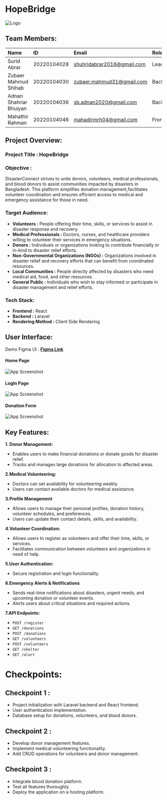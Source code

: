 <p align="center"></p>

# HopeBridge


![Logo](https://encrypted-tbn0.gstatic.com/images?q=tbn:ANd9GcTezaw0GCKPxw2IDDgfAG_sejfT-yvh8ZCEwQ&s)

## Team Members:

| Name                | ID        |    Email     |  Role  |
| :-------------------| :---------| :------------| :----- |
| Surid Abrar |20220104028| shuhridabrar2016@gmail.com |Lead |
| Zubaer Mahmud Shihab|20220104030|zubaer.mahmud31@gmail.com|Backend |
| Adnan Shahriar Bhuiyan|20220104036| sb.adnan2020@gmail.com |Backend |
| Mahathir Rahman |20220104046| mahadirmrh04@gmail.com |Frontend |

## Project Overview:

### Project Title : HopeBridge
### Objective :
DisasterConnect strives to unite donors, volunteers, medical professionals, and blood donors to assist communities impacted by disasters in Bangladesh. This platform simplifies donation management,facilitates volunteer coordination and ensures efficient access to medical and emergency assistance for those in need.


### Target Audience:

- **Volunteers :** People offering their time, skills, or services to  assist in disaster response and recovery.
- **Medical Professionals :** Doctors, nurses, and healthcare providers willing to volunteer their services in emergency situations.
- **Donors :** Individuals or organizations looking to contribute financially or in-kind to disaster relief efforts.
- **Non-Governmental Organizations (NGOs) :** Organizations involved in disaster relief and recovery efforts that can benefit from coordinated resources.
- **Local Communities :** People directly affected by disasters who need medical aid, food, and other resources.
- **General Public :** Individuals who wish to stay informed or participate in disaster management and relief efforts.

### Tech Stack:

- **Frontend :** React
- **Backend :** Laravel
- **Rendering Method :** Client Side Rendering
## User Interface:

Demo Figma UI : [**Figma Link**](https://www.figma.com)

#### Home Page

![App Screenshot](https://m.media-amazon.com/images/S/pv-target-images/81ef275effa427553a847bc220bebe1dc314b2e79d00333f94a6bcadd7cce851.jpg)
#### LogIn Page

![App Screenshot](https://m.media-amazon.com/images/S/pv-target-images/81ef275effa427553a847bc220bebe1dc314b2e79d00333f94a6bcadd7cce851.jpg)
#### Donation Form

![App Screenshot](https://m.media-amazon.com/images/S/pv-target-images/81ef275effa427553a847bc220bebe1dc314b2e79d00333f94a6bcadd7cce851.jpg)


## Key Features:

**1. Donor Management:**
- Enables users to make financial donations or donate goods for disaster relief.
- Tracks and manages large donations for allocation to affected areas.

**2.Medical Volunteering:**
- Doctors can set availability for volunteering weekly.
- Users can contact available doctors for medical assistance.

**3.Profile Management**
- Allows users to manage their personal profiles, donation history, volunteer schedules, and preferences.
- Users can update their contact details, skills, and availability.

**4.Volunteer Coordination:**
- Allows users to register as volunteers and offer their time, skills, or services.
- Facilitates communication between volunteers and organizations in need of help.

**5.User Authentication:**
- Secure registration and login functionality.

**6.Emergency Alerts & Notifications**
- Sends real-time notifications about disasters, urgent needs, and upcoming donation or volunteer events.
- Alerts users about critical situations and required actions.

**7.API Endpoints:**

- `POST /register`
- `GET /donations`
- `POST /donations`
- `GET /volunteers`
- `POST /volunteers`
- `GET /shelter`
- `GET /alert`


# Checkpoints:

## Checkpoint 1 : 
- Project initialization with Laravel backend and React frontend.
- User authentication implementation.
- Database setup for donations, volunteers, and blood donors.
## Checkpoint 2 : 
- Develop donor management features.
- Implement medical volunteering functionality.
- Add CRUD operations for volunteers and donor management.
## Checkpoint 3 : 
- Integrate blood donation platform.
- Test all features thoroughly.
- Deploy the application on a hosting platform.


